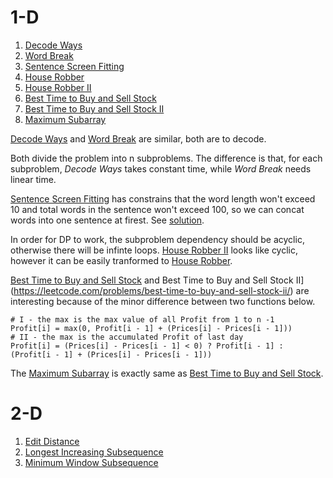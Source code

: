 
# 1-D
1. [Decode Ways](https://leetcode.com/problems/decode-ways/)
2. [Word Break](https://leetcode.com/problems/word-break/)
3. [Sentence Screen Fitting](https://leetcode.com/problems/sentence-screen-fitting/)
4. [House Robber](https://leetcode.com/problems/house-robber/)
5. [House Robber II](https://leetcode.com/problems/house-robber-ii/)
6. [Best Time to Buy and Sell Stock](https://leetcode.com/problems/best-time-to-buy-and-sell-stock)
7. [Best Time to Buy and Sell Stock II](https://leetcode.com/problems/best-time-to-buy-and-sell-stock-ii/)
8. [Maximum Subarray](https://leetcode.com/problems/maximum-subarray/)

[Decode Ways](https://leetcode.com/problems/decode-ways/) and [Word Break](https://leetcode.com/problems/word-break/) are similar, both are to decode.

Both divide the problem into n subproblems. The difference is that, for each subproblem, _Decode Ways_ takes constant time, while _Word Break_ needs linear time.

[Sentence Screen Fitting](https://leetcode.com/problems/sentence-screen-fitting/) has constrains that the word length won't exceed 10 and total words in the sentence won't exceed 100, so we can concat words into one sentence at firest. See [solution](https://leetcode.com/problems/sentence-screen-fitting/discuss/90845/21ms-18-lines-Java-solution).

In order for DP to work, the subproblem dependency should be acyclic, otherwise there will be
infinte loops. [House Robber II](https://leetcode.com/problems/house-robber-ii/) looks like cyclic, however it can be easily tranformed to [House Robber](https://leetcode.com/problems/house-robber/).

[Best Time to Buy and Sell Stock](https://leetcode.com/problems/best-time-to-buy-and-sell-stock) and Best Time to Buy and Sell Stock II](https://leetcode.com/problems/best-time-to-buy-and-sell-stock-ii/) are interesting because of the minor difference between two functions below.

```
# I - the max is the max value of all Profit from 1 to n -1
Profit[i] = max(0, Profit[i - 1] + (Prices[i] - Prices[i - 1]))
# II - the max is the accumulated Profit of last day
Profit[i] = (Prices[i] - Prices[i - 1] < 0) ? Profit[i - 1] : (Profit[i - 1] + (Prices[i] - Prices[i - 1]))
```
The [Maximum Subarray](https://leetcode.com/problems/maximum-subarray/) is exactly same as [Best Time to Buy and Sell Stock](https://leetcode.com/problems/best-time-to-buy-and-sell-stock).

# 2-D
1. [Edit Distance](https://leetcode.com/problems/edit-distance/)
2. [Longest Increasing Subsequence](https://leetcode.com/problems/longest-increasing-subsequence/)
3. [Minimum Window Subsequence](https://leetcode.com/problems/minimum-window-subsequence/)

